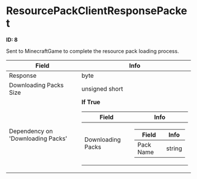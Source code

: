 # ResourcePackClientResponsePacket

__ID: 8__

Sent to MinecraftGame to complete the resource pack loading process.

<table><thead><tr><th>Field</th><th>Info</th></tr></thead><tbody>
<tr><td>Response</td><td>byte</td></tr>
<tr><td>Downloading Packs Size</td><td>unsigned short</td></tr>
<tr><td>Dependency on 'Downloading Packs'</td><td><b>If True</b><br>
  <table><thead><tr><th>Field</th><th>Info</th></tr></thead><tbody>
  <tr><td>Downloading Packs</td><td><table><thead><tr><th>Field</th><th>Info</th></tr></thead><tbody>
    <tr><td>Pack Name</td><td>string</td></tr>
    </tbody></table></td></tr>
  </tbody></table></td></tr>
</tbody></table>